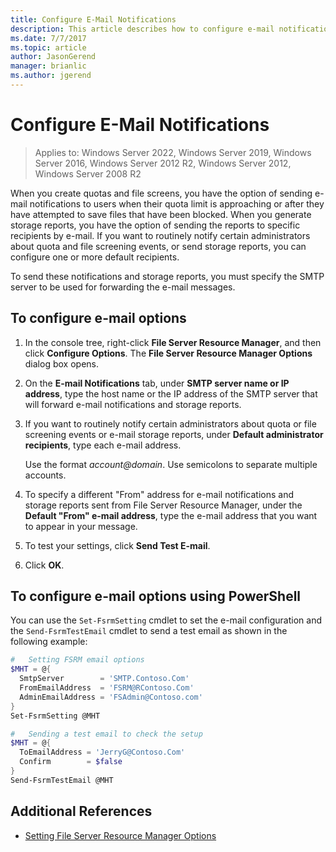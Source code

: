 ```yaml
---
title: Configure E-Mail Notifications
description: This article describes how to configure e-mail notifications
ms.date: 7/7/2017
ms.topic: article
author: JasonGerend
manager: brianlic
ms.author: jgerend
---
```

# Configure E-Mail Notifications

>Applies to: Windows Server 2022, Windows Server 2019, Windows Server 2016, Windows Server 2012 R2, Windows Server 2012, Windows Server 2008 R2

When you create quotas and file screens, you have the option of sending e-mail notifications to users when their quota limit is approaching or after they have attempted to save files that have been blocked. When you generate storage reports, you have the option of sending the reports to specific recipients by e-mail. If you want to routinely notify certain administrators about quota and file screening events, or send storage reports, you can configure one or more default recipients.

To send these notifications and storage reports, you must specify the SMTP server to be used for forwarding the e-mail messages.

## To configure e-mail options

1. In the console tree, right-click **File Server Resource Manager**, and then click **Configure Options**. The **File Server Resource Manager Options** dialog box opens.

2. On the **E-mail Notifications** tab, under **SMTP server name or IP address**, type the host name or the IP address of the SMTP server that will forward e-mail notifications and storage reports.

3. If you want to routinely notify certain administrators about quota or file screening events or e-mail storage reports, under **Default administrator recipients**, type each e-mail address.

   Use the format <em>account@domain</em>. Use semicolons to separate multiple accounts.

4. To specify a different "From" address for e-mail notifications and storage reports sent from File Server Resource Manager, under the **Default "From" e-mail address**, type the e-mail address that you want to appear in your message.

5. To test your settings, click **Send Test E-mail**.

6. Click **OK**.

## To configure e-mail options using PowerShell

You can use the `Set-FsrmSetting` cmdlet to set the e-mail configuration and the `Send-FsrmTestEmail` cmdlet to send a test email as shown in the following example:

```powershell
#   Setting FSRM email options
$MHT = @{
  SmtpServer        = 'SMTP.Contoso.Com'  
  FromEmailAddress  = 'FSRM@RContoso.Com'
  AdminEmailAddress = 'FSAdmin@Contoso.com'
}
Set-FsrmSetting @MHT

#   Sending a test email to check the setup
$MHT = @{
  ToEmailAddress = 'JerryG@Contoso.Com'
  Confirm        = $false
}
Send-FsrmTestEmail @MHT
```

## Additional References

-   [Setting File Server Resource Manager Options](setting-file-server-resource-manager-options.md)
